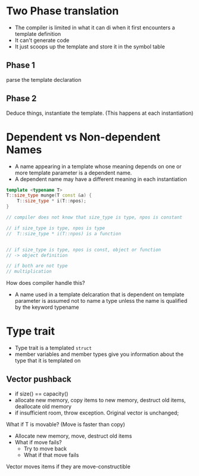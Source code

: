 # Two Phase translation

- The compiler is limited in what it can di when it first encounters a template definition
- It can't generate code
- It just scoops up the template and store it in the symbol table

## Phase 1
parse the template declaration

## Phase 2
Deduce things, instantiate the template. (This happens at each instantiation)


# Dependent vs Non-dependent Names
- A name appearing in a template whose meaning depends on one or more template parameter is a dependent name.
- A dependent name may have a different meaning in each instantiation

```c++
template <typename T>
T::size_type munge(T const &a) {
    T::size_type * i(T::npos);
}

// compiler does not know that size_type is type, npos is constant

// if size_type is type, npos is type
//  T::size_type * i(T::npos) is a function


// if size_type is type, npos is const, object or function
// -> object definition

// if both are not type
// multiplication
```

How does compiler handle this?
- A name used in a template delcaration that is dependent on template parameter is assumed not to name a type unless the name is qualified by the keyword typename

# Type trait
- Type trait is a templated `struct`
- member variables and member types give you information about the type that it is templated on

## Vector pushback
- if size() == capacity()
- allocate new memory, copy items to new memory, destruct old items, deallocate old memory
- if insufficient room, throw exception. Original vector is unchanged;

What if T is movable? (Move is faster than copy)
- Allocate new memory, move, destruct old items
- What if move fails?
  - Try to move back
  - What if that move fails

Vector moves items if they are move-constructible